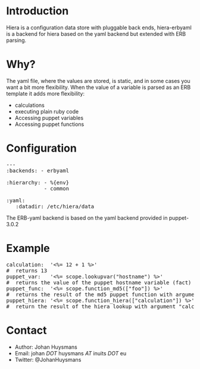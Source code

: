 Introduction
============

Hiera is a configuration data store with pluggable back ends, hiera-erbyaml is a backend for hiera based on the yaml backend but extended with ERB parsing.

Why?
====

The yaml file, where the values are stored, is static, and in some cases you want a bit more flexibility.
When the value of a variable is parsed as an ERB template it adds more flexibility:
* calculations
* executing plain ruby code
* Accessing puppet variables
* Accessing puppet functions

Configuration
=============

<pre>
---
:backends: - erbyaml

:hierarchy: - %{env}
            - common

:yaml:
   :datadir: /etc/hiera/data
</pre>


The ERB-yaml backend is based on the yaml backend provided in puppet-3.0.2

Example
=======

<pre>
calculation:  '&lt;%= 12 + 1 %&gt;'
#  returns 13
puppet_var:   '&lt;%= scope.lookupvar("hostname") %&gt;'
#  returns the value of the puppet hostname variable (fact)
puppet_func:  '&lt;%= scope.function_md5(["foo"]) %&gt;'
#  returns the result of the md5 puppet function with argument "foo"
puppet_hiera: '&lt;%= scope.function_hiera(["calculation"]) %&gt;'
#  return the result of the hiera lookup with argument "calculation", in this case 13
</pre>

Contact
=======

* Author: Johan Huysmans
* Email: johan _DOT_ huysmans _AT_ inuits _DOT_ eu
* Twitter: @JohanHuysmans
